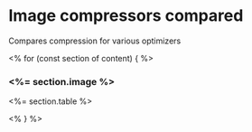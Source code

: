 # Image compressors compared

Compares compression for various optimizers

<% for (const section of content) { %>
### <%= section.image %>

<%= section.table %>

<% } %>
